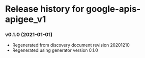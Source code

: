 # Release history for google-apis-apigee_v1

### v0.1.0 (2021-01-01)

* Regenerated from discovery document revision 20201210
* Regenerated using generator version 0.1.0

